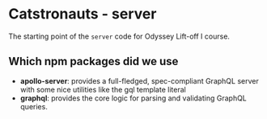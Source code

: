 # Catstronauts - server

The starting point of the `server` code for Odyssey Lift-off I course.

## Which npm packages did we use
- **apollo-server**: provides a full-fledged, spec-compliant GraphQL server with some nice utilities like the gql template literal
- **graphql**: provides the core logic for parsing and validating GraphQL queries.
